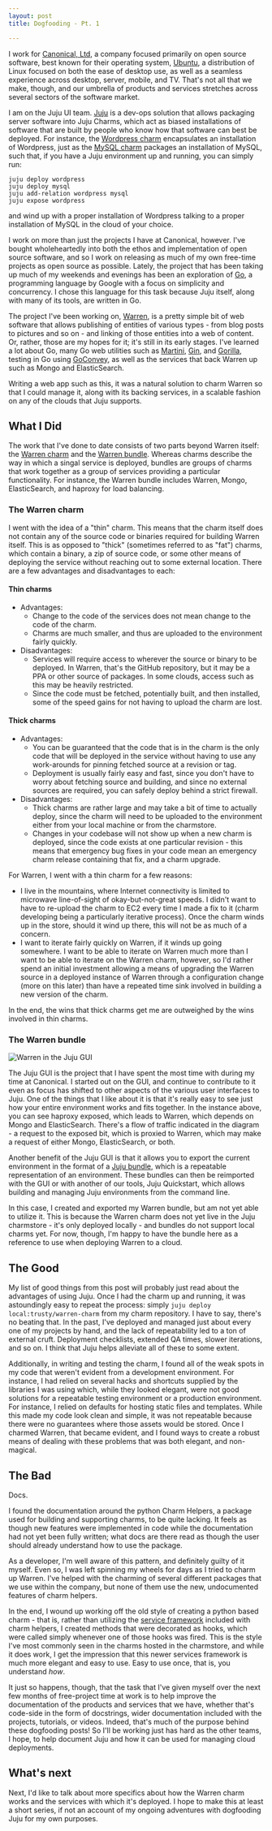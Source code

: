 ```yaml
---
layout: post
title: Dogfooding - Pt. 1

---
```


I work for [Canonical, Ltd](http://canonical.com), a company focused primarily
on open source software, best known for their operating system,
[Ubuntu](http://ubuntu.com), a distribution of Linux focused on both the ease of
desktop use, as well as a seamless experience across desktop, server, mobile,
and TV.  That's not all that we make, though, and our umbrella of products and
services stretches across several sectors of the software market.

I am on the Juju UI team.  [Juju](http://jujucharms.com) is a dev-ops solution
that allows packaging server software into Juju Charms, which act as biased
installations of software that are built by people who know how that software
can best be deployed.  For instance, the [Wordpress
charm](https://jujucharms.com/wordpress/) encapsulates an installation of
Wordpress, just as the [MySQL charm](https://jujucharms.com/mysql/) packages an
installation of MySQL, such that, if you have a Juju environment up and running,
you can simply run:

    juju deploy wordpress
    juju deploy mysql
    juju add-relation wordpress mysql
    juju expose wordpress

and wind up with a proper installation of Wordpress talking to a proper
installation of MySQL in the cloud of your choice.

I work on more than just the projects I have at Canonical, however.  I've bought
wholeheartedly into both the ethos and implementation of open source software,
and so I work on releasing as much of my own free-time projects as open source
as possible.  Lately, the project that has been taking up much of my weekends
and evenings has been an exploration of [Go](http://golang.org), a programming
language by Google with a focus on simplicity and concurrency.  I chose this
language for this task because Juju itself, along with many of its tools, are
written in Go.

The project I've been working on,
[Warren](https://github.com/warren-community/warren), is a pretty simple bit of
web software that allows publishing of entities of various types - from blog
posts to pictures and so on - and linking of those entities into a web of
content.  Or, rather, those are my hopes for it; it's still in its early stages.
I've learned a lot about Go, many Go web utilities such as
[Martini](http://martini.codegangsta.io/),
[Gin](https://github.com/codegangsta/gin), and
[Gorilla](http://www.gorillatoolkit.org/), testing in Go using
[GoConvey](http://goconvey.co/), as well as the services that back Warren up
such as Mongo and ElasticSearch.

Writing a web app such as this, it was a natural solution to charm Warren so
that I could manage it, along with its backing services, in a scalable fashion
on any of the clouds that Juju supports.

## What I Did

The work that I've done to date consists of two parts beyond Warren itself: the
[Warren charm](https://github.com/warren-community/warren-charm) and the [Warren
bundle](https://github.com/warren-community/warren-bundle).  Whereas charms
describe the way in which a singal service is deployed, bundles are groups of
charms that work together as a group of services providing a particular
functionality.  For instance, the Warren bundle includes Warren, Mongo,
ElasticSearch, and haproxy for load balancing.

### The Warren charm

I went with the idea of a "thin" charm.  This means that the charm itself does
not contain any of the source code or binaries required for building Warren
itself.  This is as opposed to "thick" (sometimes referred to as "fat") charms,
which contain a binary, a zip of source code, or some other means of deploying
the service without reaching out to some external location.  There are a few
advantages and disadvantages to each:

#### Thin charms

* Advantages:
    * Change to the code of the services does not mean change to the code of the
      charm.
    * Charms are much smaller, and thus are uploaded to the environment fairly
      quickly.
* Disadvantages:
    * Services will require access to wherever the source or binary to be
      deployed.  In Warren, that's the GitHub repository, but it may be a PPA or
      other source of packages.  In some clouds, access such as this may be
      heavily restricted.
    * Since the code must be fetched, potentially built, and then installed,
      some of the speed gains for not having to upload the charm are lost.

#### Thick charms

* Advantages:
    * You can be guaranteed that the code that is in the charm is the only code
      that will be deployed in the service without having to use any
      work-arounds for pinning fetched source at a revision or tag.
    * Deployment is usually fairly easy and fast, since you don't have to worry
      about fetching source and building, and since no external sources are
      required, you can safely deploy behind a strict firewall.
* Disadvantages:
    * Thick charms are rather large and may take a bit of time to actually
      deploy, since the charm will need to be uploaded to the environment either
      from your local machine or from the charmstore.
    * Changes in your codebase will not show up when a new charm is deployed,
      since the code exists at one particular revision - this means that
      emergency bug fixes in your code mean an emergency charm release
      containing that fix, and a charm upgrade.

For Warren, I went with a thin charm for a few reasons:

* I live in the mountains, where Internet connectivity is limited to microwave
  line-of-sight of okay-but-not-great speeds.  I didn't want to have to
  re-upload the charm to EC2 every time I made a fix to it (charm developing
  being a particularly iterative process).  Once the charm winds up in the
  store, should it wind up there, this will not be as much of a concern.
* I want to iterate fairly quickly on Warren, if it winds up going somewhere.  I
  want to be able to iterate on Warren much more than I want to be able to
  iterate on the Warren charm, however, so I'd rather spend an initial
  investment allowing a means of upgrading the Warren source in a deployed
  instance of Warren through a configuration change (more on this later) than
  have a repeated time sink involved in building a new version of the charm.

In the end, the wins that thick charms get me are outweighed by the wins
involved in thin charms.

### The Warren bundle

![Warren in the Juju GUI](/assets/tech/dogfooding-1.png)

The Juju GUI is the project that I have spent the most time with during my time
at Canonical.  I started out on the GUI, and continue to contribute to it even
as focus has shifted to other aspects of the various user interfaces to Juju.
One of the things that I like about it is that it's really easy to see just how
your entire environment works and fits together.  In the instance above, you can
see haproxy exposed, which leads to Warren, which depends on Mongo and
ElasticSearch.  There's a flow of traffic indicated in the diagram - a request
to the exposed bit, which is proxied to Warren, which may make a request of
either Mongo, ElasticSearch, or both.

Another benefit of the Juju GUI is that it allows you to export the current
environment in the format of a [Juju
bundle](https://jujucharms.com/docs/1.20/charms-bundles), which is a repeatable
representation of an environment.  These bundles can then be reimported with the
GUI or with another of our tools, Juju Quickstart, which allows building and
managing Juju environments from the command line.

In this case, I created and exported my Warren bundle, but am not yet able to
utilize it.  This is because the Warren charm does not yet live in the Juju
charmstore - it's only deployed locally - and bundles do not support local
charms yet.  For now, though, I'm happy to have the bundle here as a reference
to use when deploying Warren to a cloud.

## The Good

My list of good things from this post will probably just read about the
advantages of using Juju.  Once I had the charm up and running, it was
astoundingly easy to repeat the process: simply `juju deploy
local:trusty/warren-charm` from my charm repository.  I have to say, there's no
beating that.  In the past, I've deployed and managed just about every one of my
projects by hand, and the lack of repeatability led to a ton of external cruft.
Deployment checklists, extended QA times, slower iterations, and so on.  I think
that Juju helps alleviate all of these to some extent.

Additionally, in writing and testing the charm, I found all of the weak spots in
my code that weren't evident from a development environment.  For instance, I
had relied on several hacks and shortcuts supplied by the libraries I was using
which, while they looked elegant, were not good solutions for a repeatable
testing environment or a production environment.  For instance, I relied on
defaults for hosting static files and templates.  While this made my code look
clean and simple, it was not repeatable because there were no guarantees where
those assets would be stored.  Once I charmed Warren, that became evident, and I
found ways to create a robust means of dealing with these problems that was both
elegant, and non-magical.

## The Bad

Docs.

I found the documentation around the python Charm Helpers, a package used for
building and supporting charms, to be quite lacking.  It feels as though new
features were implemented in code while the documentation had not yet been fully
written; what docs are there read as though the user should already understand
how to use the package.

As a developer, I'm well aware of this pattern, and definitely guilty of it
myself.  Even so, I was left spinning my wheels for days as I tried to charm up
Warren.  I've helped with the charming of several different packages that we use
within the company, but none of them use the new, undocumented features of charm
helpers.

In the end, I wound up working off the old style of creating a python based
charm - that is, rather than utilizing the [service
framework](http://pythonhosted.org/charmhelpers/examples/services.html) included
with charm helpers, I created methods that were decorated as hooks, which were
called simply whenever one of those hooks was fired.  This is the style I've
most commonly seen in the charms hosted in the charmstore, and while it does
work, I get the impression that this newer services framework is much more
elegant and easy to use.  Easy to use once, that is, you understand *how*.

It just so happens, though, that the task that I've given myself over the next
few months of free-project time at work is to help improve the documentation of
the products and services that we have, whether that's code-side in the form of
docstrings, wider documentation included with the projects, tutorials, or
videos.  Indeed, that's much of the purpose behind these dogfooding posts!  So
I'll be working just has hard as the other teams, I hope, to help document Juju
and how it can be used for managing cloud deployments.

## What's next

Next, I'd like to talk about more specifics about how the Warren charm works and
the services with which it's deployed.  I hope to make this at least a short
series, if not an account of my ongoing adventures with dogfooding Juju for my
own purposes.
